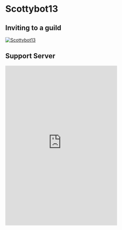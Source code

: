 # Scottybot13
## Inviting to a guild

<a href="https://discordbots.org/bot/518957742036221978" >
  <img src="https://discordbots.org/api/widget/518957742036221978.svg" alt="Scottybot13" />
</a>

## Support Server

<iframe src="https://discordapp.com/widget?id=533779781326471179&theme=dark" width="350" height="500" allowtransparency="true" frameborder="0"></iframe>

